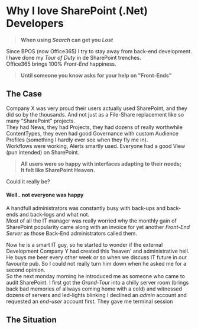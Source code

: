 # Why I love SharePoint (.Net) Developers
>  **When using *Search* can get you *Lost***

Since BPOS (now Office365) I try to stay away from back-end development. I have done my *Tour of Duty* in de SharePoint trenches.  
Office365 brings 100% *Front-End* happiness.

> **Until someone you know asks for your help on "Front-Ends"**

## The Case
Company X was very proud their users actually used SharePoint, and they did so by the thousands. And not just as a File-Share replacement like so many "SharePoint" projects.  
They had News, they had Projects, they had dozens of really worthwhile ContentTypes, they even had good Governance with custom Audience Profiles (something I hardly ever see when they fly me in).  
Workflows were working, Alerts smartly used. Everyone had a good View (pun intended) on SharePoint.  
> **All users were so happy with interfaces adapting to their needs;  
It felt like SharePoint Heaven.**  

Could it really be?
#### Well.. not everyone was happy

A handfull administrators was constantly busy with back-ups and back-ends and back-logs and what not.  
Most of all the IT manager was really worried why the monthly gain of SharePoint popularity came along with an invoice for yet another *Front-End Server* as those Back-End administrators called them.

Now he is a smart IT guy, so he started to wonder if the external Development Company Y had created this 'heaven' and administrative hell.  
He buys me beer every other week or so when we discuss IT future in our favourite pub. So I could not really turn him down when he asked me for a second opinion.  
So the next monday morning he introduced me as someone who came to audit SharePoint. I first got the *Grand-Tour* into a chilly server room (brings back bad memories of allways coming home with a cold) and witnessed dozens of servers and led-lights blinking 
I declined an *admin* account and requested an *end-user* account first. They gave me terminal session

## The Situation


####

  
